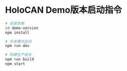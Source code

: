 # HoloCAN Demo版本启动指令 

```bash
# 安装依赖
cd demo-version
npm install

# 开发模式启动
npm run dev

# 构建生产版本
npm run build
npm start
```
